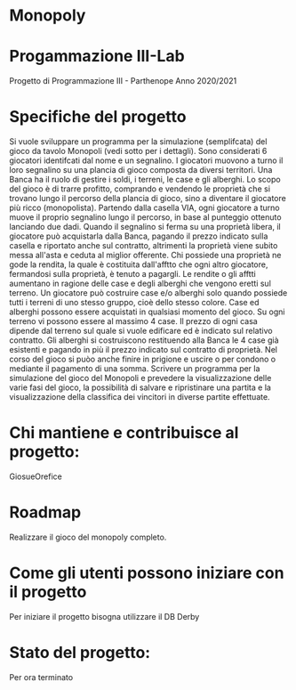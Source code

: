 # Monopoly

# Progammazione III-Lab
Progetto di Programmazione III - Parthenope 
Anno 2020/2021


# Specifiche del progetto

Si vuole sviluppare un programma per la simulazione (semplifcata) del gioco
da tavolo Monopoli (vedi sotto per i dettagli). Sono considerati 6 giocatori
identifcati dal nome e un segnalino. I giocatori muovono a turno il loro segnalino
su una plancia di gioco composta da diversi territori. Una Banca ha il ruolo di
gestire i soldi, i terreni, le case e gli alberghi.
Lo scopo del gioco è di trarre profitto, comprando e vendendo le proprietà che si
trovano lungo il percorso della plancia di gioco, sino a diventare il giocatore più
ricco (monopolista). Partendo dalla casella VIA, ogni giocatore a turno muove
il proprio segnalino lungo il percorso, in base al punteggio ottenuto lanciando
due dadi. Quando il segnalino si ferma su una proprietà libera, il giocatore
può acquistarla dalla Banca, pagando il prezzo indicato sulla casella e riportato
anche sul contratto, altrimenti la proprietà viene subito messa all'asta e ceduta
al miglior offerente. Chi possiede una proprietà ne gode la rendita, la quale
è costituita dall'afftto che ogni altro giocatore, fermandosi sulla proprietà, è
tenuto a pagargli. Le rendite o gli afftti aumentano in ragione delle case e degli
alberghi che vengono eretti sul terreno.
Un giocatore può costruire case e/o alberghi solo quando possiede tutti i terreni
di uno stesso gruppo, cioè dello stesso colore. Case ed alberghi possono essere
acquistati in qualsiasi momento del gioco. Su ogni terreno vi possono essere
al massimo 4 case. Il prezzo di ogni casa dipende dal terreno sul quale si
vuole edificare ed è indicato sul relativo contratto. Gli alberghi si costruiscono
restituendo alla Banca le 4 case già esistenti e pagando in più il prezzo indicato
sul contratto di proprietà.
Nel corso del gioco si puòo anche finire in prigione e uscire o per condono o
mediante il pagamento di una somma.
Scrivere un programma per la simulazione del gioco del Monopoli e prevedere
la visualizzazione delle varie fasi del gioco, la possibilità di salvare e ripristinare
una partita e la visualizzazione della classifica dei vincitori in diverse partite
effettuate.


# Chi mantiene e contribuisce al progetto:

GiosueOrefice


# Roadmap

Realizzare il gioco del monopoly completo.


# Come gli utenti possono iniziare con il progetto

Per iniziare il progetto bisogna utilizzare il DB Derby 



# Stato del progetto: 

Per ora terminato
